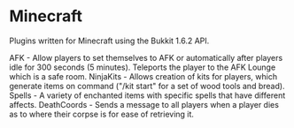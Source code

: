 # Minecraft
Plugins written for Minecraft using the Bukkit 1.6.2 API.

AFK         - Allow players to set themselves to AFK or automatically after players idle for 300 seconds (5 minutes).
              Teleports the player to the AFK Lounge which is a safe room.
NinjaKits   - Allows creation of kits for players, which generate items on command ("/kit start" for a set of wood tools and bread).
Spells      - A variety of enchanted items with specific spells that have different affects.
DeathCoords - Sends a message to all players when a player dies as to where their corpse is for ease of retrieving it.
